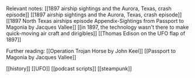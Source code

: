 
Relevant notes:
[[1897 airship sightings and the Aurora, Texas, crash episode]]
[[1897 airship sightings and the Aurora, Texas, crash episode]]
[[1897 North Texas airships episode Appendix-Sightings from Passport to Magonia by Jacques Vallee]]
[[in 1897, the technology wasn't there to make quick-moving air craft and dirigibles]]
[[Thomas Edison on the UFO flap of 1897]]

Further reading:
[[Operation Trojan Horse by John Keel]]
[[Passport to Magonia by Jacques Vallee]]

[[history]] [[UFO]] [[podcast scripts]] [[steampunk]]